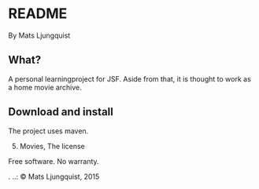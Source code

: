 # README
By Mats Ljungquist

## What?
A personal learningproject for JSF. Aside from that, it is thought to work as a home
movie archive.

## Download and install
 
The project uses maven.
 
5. Movies, The license
 
Free software. No warranty.
 
 .
..: &copy; Mats Ljungquist, 2015
